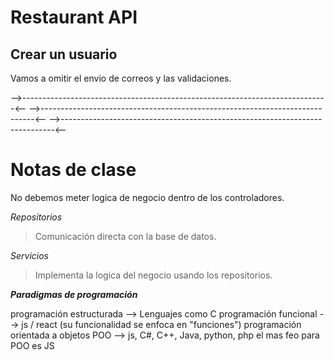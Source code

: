 # Restaurant API

## Crear un usuario

Vamos a omitir el envio de correos y las validaciones.

-->----------------------------------------------------------------------------<--
-->----------------------------------------------------------------------------<--
-->----------------------------------------------------------------------------<--

# Notas de clase

No debemos meter logica de negocio dentro de los controladores.

_Repositorios_

> Comunicación directa con la base de datos.

_Servicios_

> Implementa la logica del negocio usando los repositorios.

**_Paradigmas de programación_**

programación estructurada --> Lenguajes como C
programación funcional --> js / react (su funcionalidad se enfoca en "funciones")
programación orientada a objetos POO --> js, C#, C++, Java, python, php
el mas feo para POO es JS
